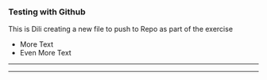 ### Testing with Github

This is Dili creating a new file to push to Repo as part of the exercise

* More Text
* Even More Text

-----
-----
